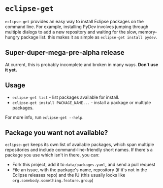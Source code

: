 # `eclipse-get`

`eclipse-get` provides an easy way to install Eclipse packages on the command line. For example, installing PyDev involves jumping through multiple dialogs to add a new repository and waiting for the slow, memory-hungry package list. this makes it as simple as `eclipse-get install pydev`.

## Super-duper-mega-pre-alpha release

At current, this is probably incomplete and broken in many ways. **Don't use it yet.**

## Usage

* `eclipse-get list` - list packages available for install.
* `eclipse-get install PACKAGE_NAME...` - install a package or multiple packages.

For more info, run `eclipse-get --help`.

## Package you want not available?

`eclipse-get` keeps its own list of available packages, which span multiple repositories and include command-line-friendly short names. If there's a package you use which isn't in there, you can:

* Fork this project, add it to `data/packages.yaml`, and send a pull request
* File an issue, with the package's name, repository (if it's not in the Eclipse releases repo) and the IU (this usually looks like `org.somebody.something.feature.group`)
